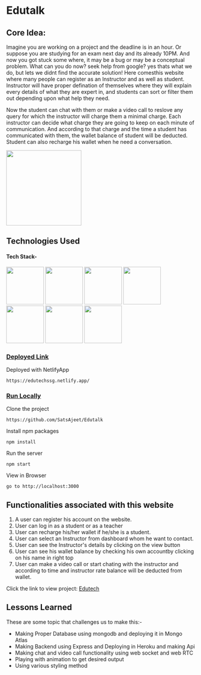# Edutalk

## Core Idea:
Imagine you are working on a project and the deadline is in an hour. Or suppose you are studying for an exam next day and its already 10PM. And now you got stuck some where, it may be a bug or may be a conceptual problem. What can you do now? seek help from google? yes thats what we do, but lets we didnt find the accurate solution! 
Here comesthis website where many people can register as an Instructor and as well as student. Instructor will have proper defination of themselves where they will explain every details of what they are expert in, and students can sort or filter them out depending upon what help they need.

Now the student can chat with them or make a video call to reslove any query for which the instructor will charge them a minimal charge. Each instructor can decide what charge they are going to keep on each minute of communication. And according to that charge and the time a student has communicated with them, the wallet balance of student will be deducted.
Student can also recharge his wallet when he need a conversation.

<a href="https://edutechssg.netlify.app/"><img src="https://p.kindpng.com/picc/s/136-1367919_transparent-handshake-icon-png-transparent-education-icons-png.png" width="200" height="200"></a>
## Technologies Used

#### Tech Stack-

<p float="left">
   <img src="https://cdn.freebiesupply.com/logos/large/2x/react-1-logo-png-transparent.png" width="100" height="100">
  <img src="https://cdn.freebiesupply.com/logos/large/2x/redux-logo-svg-vector.svg" width="100" height="100">
  <img src="https://cdn.pixabay.com/photo/2017/08/05/11/16/logo-2582747_640.png" width="100" height="100">
  <img src="https://avatars.githubusercontent.com/u/5658226?s=200&v=4" width="100" height="100">
  <img src="https://github.com/mongodb/mongo/raw/master/docs/leaf.svg" width="100" height="100">
  <img src="https://avatars.githubusercontent.com/u/10721323?s=200&v=4" width="100" height="100">
  <img src="https://camo.githubusercontent.com/8bc524ab090befd4c9d0b28a8176bd3faf05ed050e19dd8dfe360c9401bb27c0/68747470733a2f2f7765627274632e6769746875622e696f2f7765627274632d6f72672f6173736574732f696d616765732f7765627274632d6c6f676f2d766572742d726574726f2d646973742e737667" width="100" height="100">
 </p>
 
 ### <u>Deployed Link</u>


Deployed with NetlifyApp 
```
https://edutechssg.netlify.app/
 ```

### <u>Run Locally</u>

Clone the project

```
https://github.com/SatsAjeet/Edutalk
```

Install npm packages

```
npm install
```

Run the server

```
npm start
```

View in Browser

```
go to http://localhost:3000
```

## Functionalities associated with this website

1. A user can register his account on the website.
2. User can log in as a student or as a teacher
3. User can recharge his/her wallet if he/she is a student.
4. User can select an Instructor from dashboard whom he want to contact.
5. User can see the Instructor's details by clicking on the view button
6. User can see his wallet balance by checking his own accountby clicking on his name in right top
7. User can make a video call or start chating with the instructor and according to time and instructor rate balance will be deducted from wallet.

 
 Click the link to view project: 
 <a href="https://github.com/SatsAjeet/Edutalk">Edutech</a>
  
## Lessons Learned

These are some topic that challenges us to make this:-
- Making Proper Database using mongodb and deploying it in Mongo Atlas
- Making Backend using Express and Deploying in Heroku and making Api
- Making chat and video call functionality using web socket and web RTC
- Playing with animation to get desired output
- Using various styling method

